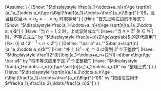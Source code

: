 [Assume: ]
{
    [Show: "$\displaystyle \frac{a_1+\cdots+a_n}{n}\ge \sqrt[n]{a_1a_2\cdots a_n}\ge n\Bigl(\frac1{a_1}+\cdots+\frac1{a_n}\Bigr)^{-1}$，且当且仅当 $a_1=a_2=\cdots=a_n$ 时取等号"]
    {
        [Hint: "首先证明左边的不等式"]
        [Show: "$\displaystyle \frac{a_1+\cdots+a_n}{n}\ge \sqrt[n]{a_1a_2\cdots a_n}$"]
        {
            [Have: "当 $n=1,2$ 时，上式显然成立"]
            [Have: "当 $n=2^k\;(k\in\mathbb N^*)$ 时，不等式成立" by "$\displaystyle \frac{a+b}{2}\ge\sqrt{ab}$ 的迭代应用"]
            [Fix: {l} st "$2^{l-1}<n<2^{l}$"]
            {
                [Define: "\bar a" as ""$\bar a=\sqrt[n]{a_1a_2\cdots a_n}$""]
                [Hint: "补上 $(2^l-n)$ 个 $\bar a$ 以得到 $2^l$ 个正整数"]
                [Have: "$\displaystyle \frac1{2^{l}}\bigl(a_1+\cdots+a_n+(2^{l}-n)\bar a\bigr)\ge \bar a$" by "将不等式应用于这 $2^{l}$ 个正整数"]
                [Have: "$\displaystyle \frac{a_1+\cdots+a_n}{n}\ge \sqrt[n]{a_1a_2\cdots a_n}$" by "整理上式"]
            }
        }
        [Have: "$\displaystyle \sqrt[n]{a_1a_2\cdots a_n}\ge n\Bigl(\frac1{a_1}+\cdots+\frac1{a_n}\Bigr)^{-1}$" by "把结论应用于 $\frac1{a_1},\frac1{a_2},\ldots,\frac1{a_n}$"]
    }
}